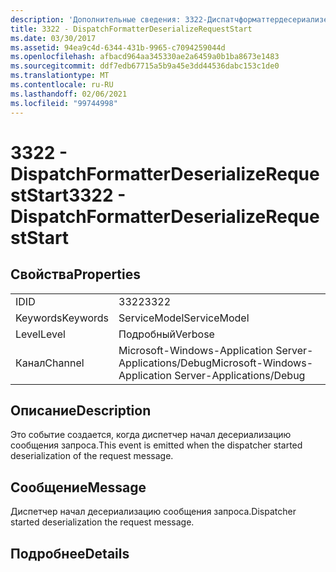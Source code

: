 ```yaml
---
description: 'Дополнительные сведения: 3322-Диспатчформаттердесериализерекуестстарт'
title: 3322 - DispatchFormatterDeserializeRequestStart
ms.date: 03/30/2017
ms.assetid: 94ea9c4d-6344-431b-9965-c7094259044d
ms.openlocfilehash: afbacd964aa345330ae2a6459a0b1ba8673e1483
ms.sourcegitcommit: ddf7edb67715a5b9a45e3dd44536dabc153c1de0
ms.translationtype: MT
ms.contentlocale: ru-RU
ms.lasthandoff: 02/06/2021
ms.locfileid: "99744998"
---
```

# <a name="3322---dispatchformatterdeserializerequeststart"></a><span data-ttu-id="8c70f-103">3322 - DispatchFormatterDeserializeRequestStart</span><span class="sxs-lookup"><span data-stu-id="8c70f-103">3322 - DispatchFormatterDeserializeRequestStart</span></span>

## <a name="properties"></a><span data-ttu-id="8c70f-104">Свойства</span><span class="sxs-lookup"><span data-stu-id="8c70f-104">Properties</span></span>  
  
|||  
|-|-|  
|<span data-ttu-id="8c70f-105">ID</span><span class="sxs-lookup"><span data-stu-id="8c70f-105">ID</span></span>|<span data-ttu-id="8c70f-106">3322</span><span class="sxs-lookup"><span data-stu-id="8c70f-106">3322</span></span>|  
|<span data-ttu-id="8c70f-107">Keywords</span><span class="sxs-lookup"><span data-stu-id="8c70f-107">Keywords</span></span>|<span data-ttu-id="8c70f-108">ServiceModel</span><span class="sxs-lookup"><span data-stu-id="8c70f-108">ServiceModel</span></span>|  
|<span data-ttu-id="8c70f-109">Level</span><span class="sxs-lookup"><span data-stu-id="8c70f-109">Level</span></span>|<span data-ttu-id="8c70f-110">Подробный</span><span class="sxs-lookup"><span data-stu-id="8c70f-110">Verbose</span></span>|  
|<span data-ttu-id="8c70f-111">Канал</span><span class="sxs-lookup"><span data-stu-id="8c70f-111">Channel</span></span>|<span data-ttu-id="8c70f-112">Microsoft-Windows-Application Server-Applications/Debug</span><span class="sxs-lookup"><span data-stu-id="8c70f-112">Microsoft-Windows-Application Server-Applications/Debug</span></span>|  
  
## <a name="description"></a><span data-ttu-id="8c70f-113">Описание</span><span class="sxs-lookup"><span data-stu-id="8c70f-113">Description</span></span>  

 <span data-ttu-id="8c70f-114">Это событие создается, когда диспетчер начал десериализацию сообщения запроса.</span><span class="sxs-lookup"><span data-stu-id="8c70f-114">This event is emitted when the dispatcher started deserialization of the request message.</span></span>  
  
## <a name="message"></a><span data-ttu-id="8c70f-115">Сообщение</span><span class="sxs-lookup"><span data-stu-id="8c70f-115">Message</span></span>  

 <span data-ttu-id="8c70f-116">Диспетчер начал десериализацию сообщения запроса.</span><span class="sxs-lookup"><span data-stu-id="8c70f-116">Dispatcher started deserialization the request message.</span></span>  
  
## <a name="details"></a><span data-ttu-id="8c70f-117">Подробнее</span><span class="sxs-lookup"><span data-stu-id="8c70f-117">Details</span></span>
